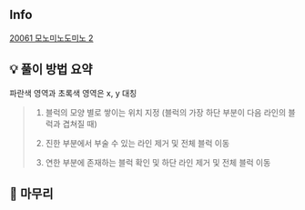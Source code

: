 ## Info
[20061 모노미노도미노 2](https://www.acmicpc.net/problem/20061)

## 💡 풀이 방법 요약

파란색 영역과 초록색 영역은 x, y 대칭

> 1. 블럭의 모양 별로 쌓이는 위치 지정 (블럭의 가장 하단 부분이 다음 라인의 블럭과 겹쳐질 때)
> 
> 2. 진한 부분에서 부술 수 있는 라인 제거 및 전체 블럭 이동
> 
> 3. 연한 부분에 존재하는 블럭 확인 및 하단 라인 제거 및 전체 블럭 이동

## 🙂 마무리

